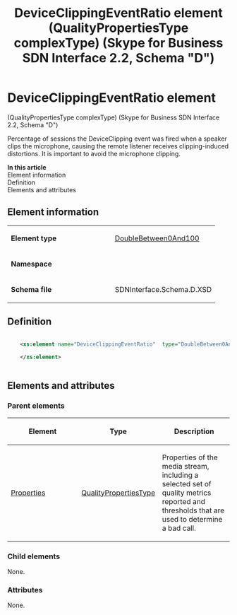﻿---
title: DeviceClippingEventRatio element (QualityPropertiesType complexType) (Skype for Business SDN Interface 2.2, Schema "D")
TOCTitle: DeviceClippingEventRatio element
ms:assetid: 5c19d36b-dbbd-442c-4dd3-a7d00e9c8109
ms:mtpsurl: https://msdn.microsoft.com/en-us/library/Mt149468(v=office.16)
ms:contentKeyID: 65855415
ms.date: 08/24/2015
mtps_version: v=office.16
dev_langs:
- xml
---

# DeviceClippingEventRatio element 

(QualityPropertiesType complexType) (Skype for Business SDN Interface 2.2, Schema \"D\")

Percentage of sessions the DeviceClipping event was fired when a speaker clips the microphone, causing the remote listener receives clipping-induced distortions. It is important to avoid the microphone clipping.


**In this article**  
Element information  
Definition  
Elements and attributes  

## Element information

<table>
<colgroup>
<col style="width: 50%" />
<col style="width: 50%" />
</colgroup>
<tbody>
<tr class="odd">
<td><p><strong>Element type</strong></p></td>
<td><p><a href="doublebetween0and100-simpletype-skype-for-business-sdn-interface-2-2-schema-d.md">DoubleBetween0And100</a></p></td>
</tr>
<tr class="even">
<td><p><strong>Namespace</strong></p></td>
<td><p></p></td>
</tr>
<tr class="odd">
<td><p><strong>Schema file</strong></p></td>
<td><p>SDNInterface.Schema.D.XSD</p></td>
</tr>
</tbody>
</table>


## Definition

```xml

    <xs:element name="DeviceClippingEventRatio"  type="DoubleBetween0And100">
    
    </xs:element>
  
```

## Elements and attributes

### Parent elements

<table>
<colgroup>
<col style="width: 33%" />
<col style="width: 33%" />
<col style="width: 33%" />
</colgroup>
<thead>
<tr class="header">
<th><p>Element</p></th>
<th><p>Type</p></th>
<th><p>Description</p></th>
</tr>
</thead>
<tbody>
<tr class="odd">
<td><p><a href="properties-element-qualitytype-complextype-skype-for-business-sdn-interface-2-2-schema-d.md">Properties</a></p></td>
<td><p><a href="qualitypropertiestype-complextype-skype-for-business-sdn-interface-2-2-schema-d.md">QualityPropertiesType</a></p></td>
<td><p>Properties of the media stream, including a selected set of quality metrics reported and thresholds that are used to determine a bad call.</p></td>
</tr>
</tbody>
</table>


### Child elements

None.

### Attributes

None.

